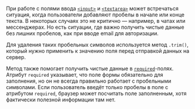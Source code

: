 При работе с полями ввода [`<input>`](/html/input/) и [`<textarea>`](/html/textarea/) может встречаться ситуация, когда пользователи добавляют пробелы в начале или конце текста. В некоторых случаях это не критично — например, в чатах или мессенджерах. Но есть ситуации, где важно получить чистые данные без лишних пробелов, как при вводе email для авторизации.

Для удаления таких пробельных символов используется метод `.trim()`, который нужно применить к значению поля перед отправкой данных на сервер.

Метод также помогает получить чистые данные в [`required`](/html/required/)-полях. Атрибут `required` указывает, что поле формы обязательно для заполнения, но он не всегда правильно работает с пробельными символами. Если пользователь введёт только пробелы в поле с атрибутом `required`, браузер может посчитать поле заполненным, хотя фактически полезной информации там нет.
